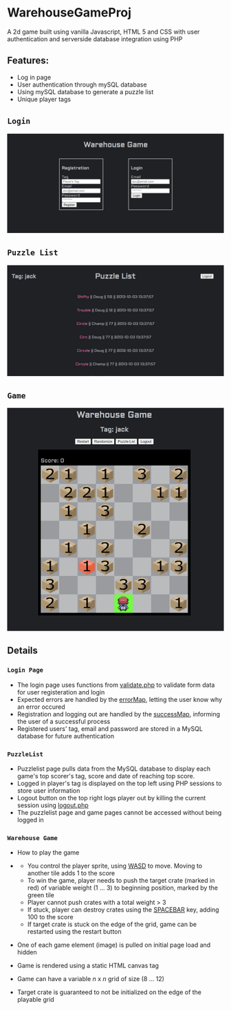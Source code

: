 # WarehouseGameProj
A 2d game built using vanilla Javascript, HTML 5 and CSS with user authentication and serverside database integration using PHP

## Features:
- Log in page 
- User authentication through mySQL database
- Using mySQL database to generate a puzzle list 
- Unique player tags

## `Login`
<img src="Screenshots/LoginPage.jpg">

## `Puzzle List`
<img src="Screenshots/puzzleList.jpg">

## `Game`
<img src="Screenshots/Game.jpg">

## Details
### `Login Page`
- The login page uses functions from [validate.php](https://github.com/Cryst67/WarehouseGameProj/blob/main/util/validate.php) to validate form data for user registeration and login
- Expected errors are handled by the [errorMap](https://github.com/Cryst67/WarehouseGameProj/blob/main/util/errorMap.php), letting the user know why an error occured
- Registration and logging out are handled by the [successMap](https://github.com/Cryst67/WarehouseGameProj/blob/main/util/successMap.php), informing the user of a successful process
- Registered users' tag, email and password are stored in a MySQL database for future authentication

### `PuzzleList`
- Puzzlelist page pulls data from the MySQL database to display each game's top scorer's tag, score and date of reaching top score.
- Logged in player's tag is displayed on the top left using PHP sessions to store user information
- Logout button on the top right logs player out by killing the current session using [logout.php](https://github.com/Cryst67/WarehouseGameProj/blob/main/sessions/logout.php)
- The puzzlelist page and game pages cannot be accessed without being logged in

### `Warehouse Game`
  - How to play the game
  - 
    - You control the player sprite, using <a href="https://en.wikipedia.org/wiki/Arrow_keys#WASD_keys" target="_blank">WASD</a> to move. Moving to another tile adds 1 to the score
    -  To win the game, player needs to push the target crate (marked in red) of variable weight (1 ... 3) to beginning position, marked by the green tile
    -  Player cannot push crates with a total weight > 3
    -  If stuck, player can destroy crates using the [SPACEBAR](https://en.wikipedia.org/wiki/Space_bar) key, adding 100 to the score
    -  If target crate is stuck on the edge of the grid, game can be restarted using the restart button
  
 - One of each game element (image) is pulled on initial page load and hidden
 - Game is rendered using a static HTML canvas tag
 - Game can have a variable *n* x *n* grid of size (8 ... 12)
 - Target crate is guaranteed to not be initialized on the edge of the playable grid
